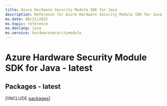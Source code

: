 ```yaml
---
title: Azure Hardware Security Module SDK for Java
description: Reference for Azure Hardware Security Module SDK for Java
ms.date: 08/21/2025
ms.topic: reference
ms.devlang: java
ms.service: hardwaresecuritymodule
---
```

# Azure Hardware Security Module SDK for Java - latest
## Packages - latest
[!INCLUDE [packages](hardware-security-module-index.md)]